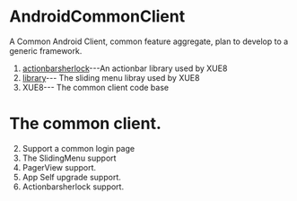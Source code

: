 AndroidCommonClient
===================

A Common Android Client, common feature aggregate, plan to develop to a generic framework.

1. <a href="http://actionbarsherlock.com/usage.html">actionbarsherlock</a>---An actionbar library used by XUE8
2. <a href="https://github.com/jfeinstein10/SlidingMenu">library</a>--- The sliding menu libray used by XUE8
3. XUE8--- The common client code base

The common client.
===============================================================================================
2. Support a common login page
3. The SlidingMenu support
4. PagerView support.
5. App Self upgrade support.
6. Actionbarsherlock support.

